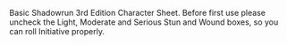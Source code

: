 Basic Shadowrun 3rd Edition Character Sheet.
Before first use please uncheck the Light, Moderate and Serious Stun and Wound boxes, so you can roll Initiative properly.